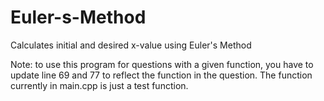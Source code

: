 # Euler-s-Method

Calculates initial and desired x-value using Euler's Method

Note: to use this program for questions with a given function, you have to update line 69 and 77 to
reflect the function in the question. The function currently in main.cpp is just a test function.
